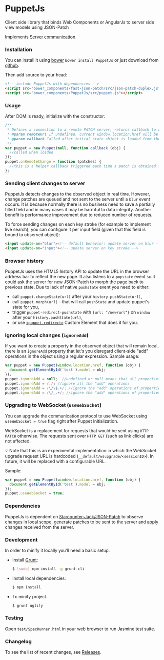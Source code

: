 PuppetJs
========

Client side library that binds Web Components or AngularJs to server side view models using JSON-Patch

Implements [Server communication](https://github.com/Starcounter-Jack/PuppetJs/wiki/Server-communication).

### Installation

You can install it using [bower](http://bower.io/) `bower install PuppetJs` or just download from [github](https://github.com/PuppetJs/PuppetJs).

Then add source to your head:

```html
<!-- include PuppetJs with dependencies -->
<script src="bower_components/fast-json-patch/src/json-patch-duplex.js"></script>
<script src="bower_components/PuppetJs/src/puppet.js"></script>
```

### Usage

After DOM is ready, initialize with the constructor:

```javascript
/**
 * Defines a connection to a remote PATCH server, returns callback to a object that is persistent between browser and server
 * @param remoteUrl If undefined, current window.location.href will be used as the PATCH server URL
 * @param callback Called after initial state object is loaded from the server
 */
var puppet = new Puppet(null, function callback (obj) {
  //called when loaded
});
puppet.onRemoteChange = function (patches) {
  //this is a helper callback triggered each time a patch is obtained from server
};
```

### Sending client changes to server

PuppetJs detects changes to the observed object in real time. However, change patches are
queued and not sent to the server until a `blur` event occurs. It is because normally there is no business need to save
a partially filled field and in many cases it may be harmful to data integrity. Another benefit is performance
 improvement due to reduced number of requests.

To force sending changes on each key stroke (for example to implement live search), you can configure it
per input field (given that this field is bound to observed object):

```html
<input update-on="blur"><!-- default behavior: update server on blur -->
<input update-on="input"><!-- update server on key stroke -->
```

### Browser history

PuppetJs uses the HTML5 history API to update the URL in the browser address bar to reflect the new page. It also listens to a `popstate` event so it could ask the server for new JSON-Patch to morph the page back to previous state. Due to lack of native `pushstate` event you need to either:
 * call `puppet.changeState(url)` after your `history.pushState(url)`, 
 * call `puppet.morph(url)` - that will call `pushState` and update puppet's state for you, 
 * trigger `puppet-redirect-pushstate` with `{url: "/new/url"}` on `window` after your `history.pushState(url)`, 
 * or use [`<puppet-redirect>`](https://github.com/PuppetJs/puppet-redirect) Custom Element that does it for you.

### Ignoring local changes (`ignoreAdd`)

If you want to create a property in the observed object that will remain local, there is an `ignoreAdd` property that
let's you disregard client-side "add" operations in the object using a regular expression. Sample usage:

```javascript
var puppet = new Puppet(window.location.href, function (obj) {
  document.getElementById('test').model = obj;
});
puppet.ignoreAdd = null;  //undefined or null means that all properties added on client will be sent to server
puppet.ignoreAdd = /./; //ignore all the "add" operations
puppet.ignoreAdd = /\/\$.+/; //ignore the "add" operations of properties that start with $
puppet.ignoreAdd = /\/_.+/; //ignore the "add" operations of properties that start with _
```

### Upgrading to WebSocket (`useWebSocket`)

You can upgrade the communication protocol to use WebSocket using `useWebSocket = true` flag right after Puppet initialization.

WebSocket is a replacement for requests that would be sent using `HTTP PATCH` otherwise. The requests sent over `HTTP GET` (such as link clicks) are not affected.

:bulb: Note that this is an experimental implementation in which the WebSocket upgrade request URL is hardcoded (`__default/wsupgrade/<sessionID>`). In future, it will be replaced with a configurable URL.

Sample:


```javascript
var puppet = new Puppet(window.location.href, function (obj) {
  document.getElementById('test').model = obj;
});
puppet.useWebSocket = true;
```

### Dependencies

PuppetJs is dependent on [Starcounter-Jack/JSON-Patch](https://github.com/Starcounter-Jack/JSON-Patch) to observe changes in local scope, generate patches to be sent to the server and apply changes received from the server.

### Development

In order to minify it locally you'll need a basic setup.

* Install [Grunt](http://gruntjs.com/):

    ```sh
    $ [sudo] npm install -g grunt-cli
    ```

* Install local dependencies:

    ```sh
    $ npm install
    ```

* To minify project.

    ```sh
    $ grunt uglify
    ```


### Testing

Open `test/SpecRunner.html` in your web browser to run Jasmine test suite.

### Changelog

To see the list of recent changes, see [Releases](https://github.com/PuppetJs/PuppetJs/releases).
